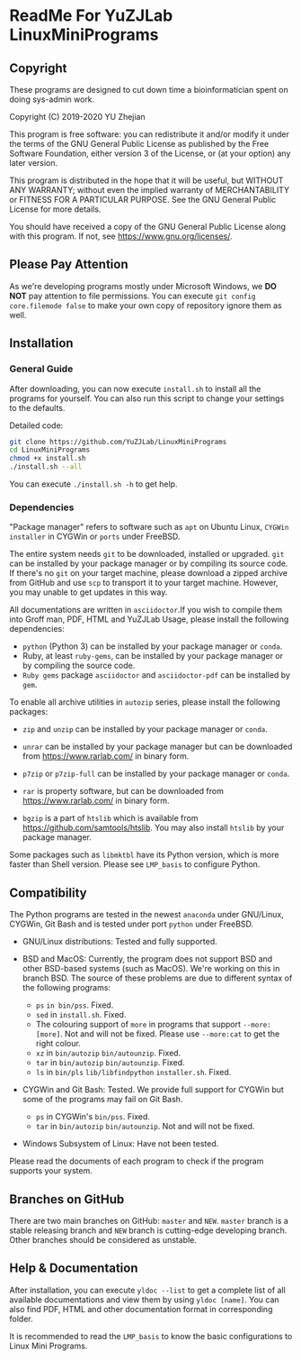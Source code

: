 # ReadMe For YuZJLab LinuxMiniPrograms
## Copyright

These programs are designed to cut down time a bioinformatician spent on doing sys-admin work.

Copyright (C) 2019-2020 YU Zhejian

This program is free software: you can redistribute it and/or modify it under the terms of the GNU General Public License as published by the Free Software Foundation, either version 3 of the License, or (at your option) any later version.

This program is distributed in the hope that it will be useful, but WITHOUT ANY WARRANTY; without even the implied warranty of MERCHANTABILITY or FITNESS FOR A PARTICULAR PURPOSE.  See the GNU General Public License for more details.

You should have received a copy of the GNU General Public License along with this program.  If not, see <https://www.gnu.org/licenses/>.

## Please Pay Attention

As we're developing programs mostly under Microsoft Windows, we **DO NOT** pay attention to file permissions. You can execute `git config core.filemode false` to make your own copy of repository ignore them as well.

## Installation

### General Guide
After downloading, you can now execute `install.sh` to install all the programs for yourself. You can also run this script to change your settings to the defaults.

Detailed code:

```bash
git clone https://github.com/YuZJLab/LinuxMiniPrograms
cd LinuxMiniPrograms
chmod +x install.sh
./install.sh --all
```

You can execute `./install.sh -h` to get help.

### Dependencies

"Package manager" refers to software such as `apt` on Ubuntu Linux, `CYGWin installer` in CYGWin or  `ports` under FreeBSD.

The entire system needs `git` to be downloaded, installed or upgraded. `git` can be installed by your package manager or by compiling its source code. If there's no `git` on your target machine, please download a zipped archive from GitHub and use `scp` to transport it to your target machine. However, you may unable to get updates in this way.

All documentations are written in `asciidoctor`.If you wish to compile them into Groff man, PDF, HTML and YuZJLab Usage, please install the following dependencies:

* `python` (Python 3) can be installed by your package manager or `conda`.
* Ruby, at least `ruby-gems`, can be installed by your package manager or by compiling the source code.
* `Ruby gems` package `asciidoctor` and `asciidoctor-pdf` can be installed by `gem`.

To enable all archive utilities in `autozip` series, please install the following packages:

* `zip` and `unzip` can be installed by your package manager or `conda`.

* `unrar` can be installed by your package manager but can be downloaded from https://www.rarlab.com/ in binary form.

* `p7zip` or `p7zip-full` can be installed by your package manager or `conda`.

* `rar` is property software, but can be downloaded from https://www.rarlab.com/ in binary form.

* `bgzip` is a part of `htslib` which is available from https://github.com/samtools/htslib. You may also install `htslib` by your package manager.

Some packages such as `libmktbl` have its Python version, which is more faster than Shell version. Please see `LMP_basis` to configure Python.

## Compatibility

The Python programs are tested in the newest `anaconda` under GNU/Linux, CYGWin, Git Bash and is tested under port `python` under FreeBSD.

* GNU/Linux distributions: Tested and fully supported.
* BSD and MacOS: Currently, the program does not support BSD and other BSD-based systems (such as MacOS). We're working on this in branch BSD. The source of these problems are due to different syntax of the following programs:

    * `ps` `in bin/pss`. Fixed.
    * `sed` in `install.sh`. Fixed.
    * The colouring support of `more` in programs that support `--more:[more]`. Not and will not be fixed. Please use `--more:cat` to get the right colour.
    * `xz` in `bin/autozip` `bin/autounzip`. Fixed.
    * `tar` in `bin/autozip` `bin/autounzip`. Fixed.
    * `ls` in `bin/pls` `lib/libfindpython` `installer.sh`. Fixed.

* CYGWin and Git Bash: Tested. We provide full support for CYGWin but some of the programs may fail on Git Bash.

    * `ps` in CYGWin's `bin/pss`. Fixed.
    * `tar` in `bin/autozip` `bin/autounzip`. Not and will not be fixed.

* Windows Subsystem of Linux: Have not been tested.

Please read the documents of each program to check if the program supports your system.

## Branches on GitHub

There are two main branches on GitHub: `master` and `NEW`. `master` branch is a stable releasing branch and `NEW` branch is cutting-edge developing branch. Other branches should be considered as unstable.

## Help & Documentation

After installation, you can execute `yldoc --list` to get a complete list of all available documentations and view them by using `yldoc [name]`. You can also find PDF, HTML and other documentation format in corresponding folder.

It is recommended to read the `LMP_basis` to know the basic configurations to Linux Mini Programs.

